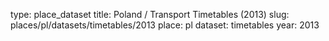 type: place_dataset
title: Poland / Transport Timetables (2013)
slug: places/pl/datasets/timetables/2013
place: pl
dataset: timetables
year: 2013
